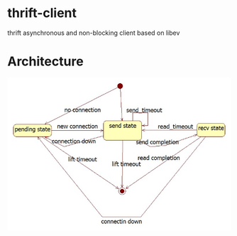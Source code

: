 # thrift-client
thrift asynchronous and non-blocking client based on libev



Architecture
====
![image](https://github.com/gblong/thrift-client/raw/master/doc/thrift_client_state.jpg)
